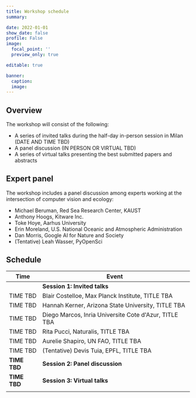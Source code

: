 ```yaml
---
title: Workshop schedule
summary:

date: 2022-01-01
show_date: false
profile: False
image:
  focal_point: ''
  preview_only: true

editable: true

banner:
  caption:
  image:
---
```


## Overview

The workshop will consist of the following:
- A series of invited talks during the half-day in-person session in Milan (DATE AND TIME TBD)
- A panel discussion (IN PERSON OR VIRTUAL TBD)
- A series of virtual talks presenting the best submitted papers and abstracts

## Expert panel

The workshop includes a panel discussion among experts working at the intersection of computer vision and ecology:

- Michael Beruman, Red Sea Research Center, KAUST
- Anthony Hoogs, Kitware Inc.
- Toke Hoye, Aarhus University
- Erin Moreland, U.S. National Oceanic and Atmospheric Administration
- Dan Morris, Google AI for Nature and Society
- (Tentative) Leah Wasser, PyOpenSci


## Schedule

| Time | Event |
|-|-|
|  | **Session 1: Invited talks** |
| TIME TBD | Blair Costelloe, Max Planck Institute, TITLE TBA |
| TIME TBD | Hannah Kerner, Arizona State University, TITLE TBA |
| TIME TBD | Diego Marcos, Inria Universite Cote d'Azur, TITLE TBA |
| TIME TBD | Rita Pucci, Naturalis, TITLE TBA |
| TIME TBD | Aurelie Shapiro, UN FAO, TITLE TBA |
| TIME TBD | (Tentative) Devis Tuia, EPFL, TITLE TBA |
| **TIME TBD** | **Session 2: Panel discussion** |
| **TIME TBD** | **Session 3: Virtual talks** |
|||